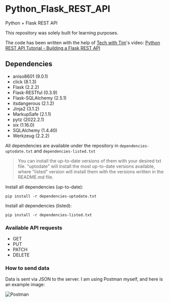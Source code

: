# Python_Flask_REST_API
 Python + Flask REST API

 This repository was solely built for learning purposes.
 
 The code has been written with the help of [Tech with Tim](https://www.youtube.com/c/TechWithTim)'s video: [Python REST API Tutorial - Building a Flask REST API](https://www.youtube.com/watch?v=GMppyAPbLYk)


## Dependencies
- aniso8601 (9.0.1)
- click (8.1.3)
- Flask (2.2.2)
- Flask-RESTful (0.3.9)
- Flask-SQLAlchemy (2.5.1)
- itsdangerous (2.1.2)
- Jinja2 (3.1.2)
- MarkupSafe (2.1.1)
- pytz (2022.2.1)
- six (1.16.0)
- SQLAlchemy (1.4.40)
- Werkzeug (2.2.2)

All dependencies are available under the repository in `dependencies-uptodate.txt` and `dependencies-listed.txt`

> You can install the up-to-date versions of them with your desired txt file. "uptodate" will install the most up-to-date versions available, where "listed" version will install them with the versions written in the README.md file.

Install all dependencies (up-to-date):

```
pip install -r dependencies-uptodate.txt
```

Install all dependencies (listed):
```
pip install -r dependencies-listed.txt
```

### Available API requests

- GET
- PUT
- PATCH
- DELETE

### How to send data

Data is sent via JSON to the server.
I am using Postman myself, and here is an example image:

![Postman](https://github.com/erentomurcuk/Python_Flask_REST_API/blob/main/imgs/postman_example.jpg?raw=true)